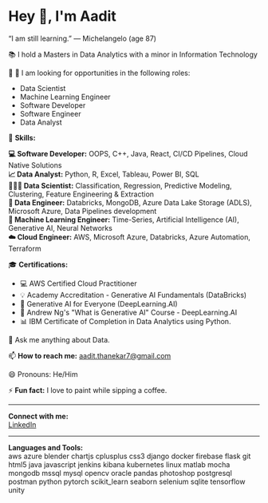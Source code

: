 # Hey 👋, I'm Aadit

“I am still learning.” — Michelangelo (age 87)

📚 I hold a Masters in Data Analytics with a minor in Information Technology

🌱
🔭 I am looking for opportunities in the following roles:
- Data Scientist
- Machine Learning Engineer
- Software Developer
- Software Engineer
- Data Analyst

🚀 **Skills:**

**💻 Software Developer:** OOPS, C++, Java, React, CI/CD Pipelines, Cloud Native Solutions  
**📈 Data Analyst:** Python, R, Excel, Tableau, Power BI, SQL  
**👩🏼‍💻 Data Scientist:** Classification, Regression, Predictive Modeling, Clustering, Feature Engineering & Extraction  
**🔧 Data Engineer:** Databricks, MongoDB, Azure Data Lake Storage (ADLS), Microsoft Azure, Data Pipelines development  
**🤖 Machine Learning Engineer:** Time-Series, Artificial Intelligence (AI), Generative AI, Neural Networks  
**☁️ Cloud Engineer:** AWS, Microsoft Azure, Databricks, Azure Automation, Terraform

🎓 **Certifications:**
- 💻 AWS Certified Cloud Practitioner
- 💡 Academy Accreditation - Generative AI Fundamentals (DataBricks)
- 🤖 Generative AI for Everyone (DeepLearning.AI)
- 📘 Andrew Ng's "What is Generative AI" Course - DeepLearning.AI
- 📊 IBM Certificate of Completion in Data Analytics using Python.

💬 Ask me anything about Data.

📫 **How to reach me:** aadit.thanekar7@gmail.com

😄 Pronouns: He/Him

⚡ **Fun fact:** I love to paint while sipping a coffee.

---

**Connect with me:**  
[LinkedIn](https://www.linkedin.com/in/aadit-thanekar-3b407717b/)

---

**Languages and Tools:**  
aws azure blender chartjs cplusplus css3 django docker firebase flask git html5 java javascript jenkins kibana kubernetes linux matlab mocha mongodb mssql mysql opencv oracle pandas photoshop postgresql postman python pytorch scikit_learn seaborn selenium sqlite tensorflow unity
